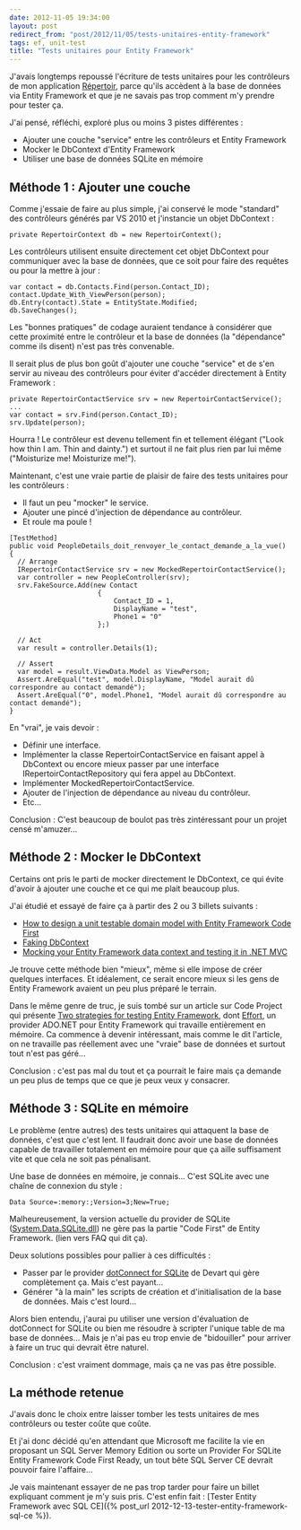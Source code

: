 ```yaml
---
date: 2012-11-05 19:34:00
layout: post
redirect_from: "post/2012/11/05/tests-unitaires-entity-framework"
tags: ef, unit-test
title: "Tests unitaires pour Entity Framework"
---
```


J'avais longtemps repoussé l'écriture de tests unitaires pour les
contrôleurs de mon application [Répertoir](http://repertoir.apphb.com/[fr), parce qu'ils accèdent à la base
de données via Entity Framework et que je ne savais pas trop comment m'y
prendre pour tester ça.

J'ai pensé, réfléchi, exploré plus ou moins 3 pistes différentes :

* Ajouter une couche "service" entre les contrôleurs et Entity Framework
* Mocker le DbContext d'Entity Framework
* Utiliser une base de données SQLite en mémoire

## Méthode 1 : Ajouter une couche

Comme j'essaie de faire au plus simple, j'ai conservé le mode "standard" des
contrôleurs générés par VS 2010 et j'instancie un objet DbContext :

```
private RepertoirContext db = new RepertoirContext();
```

Les contrôleurs utilisent ensuite directement cet objet DbContext pour
communiquer avec la base de données, que ce soit pour faire des requêtes ou
pour la mettre à jour :

```
var contact = db.Contacts.Find(person.Contact_ID);
contact.Update_With_ViewPerson(person);
db.Entry(contact).State = EntityState.Modified;
db.SaveChanges();
```

Les "bonnes pratiques" de codage auraient tendance à considérer que cette
proximité entre le contrôleur et la base de données (la "dépendance" comme ils
disent) n'est pas très convenable.

Il serait plus de plus bon goût d'ajouter une couche "service" et de s'en
servir au niveau des contrôleurs pour éviter d'accéder directement à Entity
Framework :

```
private RepertoirContactService srv = new RepertoirContactService();
...
var contact = srv.Find(person.Contact_ID);
srv.Update(person);
```

Hourra ! Le contrôleur est devenu tellement fin et tellement élégant
("Look how thin I am. Thin and dainty.") et surtout il ne fait plus rien par
lui même ("Moisturize me! Moisturize me!").

Maintenant, c'est une vraie partie de plaisir de faire des tests unitaires
pour les contrôleurs :

* Il faut un peu "mocker" le service.
* Ajouter une pincé d'injection de dépendance au contrôleur.
* Et roule ma poule !

```
[TestMethod]
public void PeopleDetails_doit_renvoyer_le_contact_demande_a_la_vue()
{
  // Arrange
  IRepertoirContactService srv = new MockedRepertoirContactService();
  var controller = new PeopleController(srv);
  srv.FakeSource.Add(new Contact
                      {
                          Contact_ID = 1,
                          DisplayName = "test",
                          Phone1 = "0"
                      };)

  // Act
  var result = controller.Details(1);

  // Assert
  var model = result.ViewData.Model as ViewPerson;
  Assert.AreEqual("test", model.DisplayName, "Model aurait dû correspondre au contact demandé");
  Assert.AreEqual("0", model.Phone1, "Model aurait dû correspondre au contact demandé");
}
```

En "vrai", je vais devoir :

* Définir une interface.
* Implémenter la classe RepertoirContactService en faisant appel à DbContext
ou encore mieux passer par une interface IRepertoirContactRepository qui fera
appel au DbContext.
* Implémenter MockedRepertoirContactService.
* Ajouter de l'injection de dépendance au niveau du contrôleur.
* Etc...

Conclusion : C'est beaucoup de boulot pas très
zintéressant pour un projet censé m'amuzer...

## Méthode 2 : Mocker le DbContext

Certains ont pris le parti de mocker directement le DbContext, ce qui évite
d'avoir à ajouter une couche et ce qui me plait beaucoup plus.

J'ai étudié et essayé de faire ça à partir des 2 ou 3 billets
suivants :

* [How to design a unit testable domain model with Entity Framework
Code First](http://blogs.clariusconsulting.net/kzu/how-to-design-a-unit-testable-domain-model-with-entity-framework-code-first/)
* [Faking DbContext](http://odetocode.com/Blogs/scott/archive/2011/05/31/faking-dbcontext.aspx)
* [Mocking your Entity Framework data context and testing it in .NET
MVC](http://www.nogginbox.co.uk/blog/mocking-entity-framework-data-context)

Je trouve cette méthode bien "mieux", même si elle impose de créer quelques
interfaces. Et idéalement, ce serait encore mieux si les gens de Entity
Framework avaient un peu plus préparé le terrain.

Dans le même genre de truc, je suis tombé sur un article sur Code Project
qui présente [Two strategies for testing Entity Framework](http://www.codeproject.com/Articles/460175/Two-strategies-for-testing-Entity-Framework-Effort), dont [Effort](http://effort.codeplex.com/), un provider ADO.NET
pour Entity Framework qui travaille entièrement en mémoire. Ca commence à
devenir intéressant, mais comme le dit l'article, on ne travaille pas
réellement avec une "vraie" base de données et surtout tout n'est pas
géré...

Conclusion : c'est pas mal du tout et ça pourrait le
faire mais ça demande un peu plus de temps que ce que je peux veux y
consacrer.

## Méthode 3 : SQLite en mémoire

Le problème (entre autres) des tests unitaires qui attaquent la base de
données, c'est que c'est lent. Il faudrait donc avoir une base de données
capable de travailler totalement en mémoire pour que ça aille suffisament vite
et que cela ne soit pas pénalisant.

Une base de données en mémoire, je connais... C'est SQLite avec une chaîne
de connexion du style :

```
Data Source=:memory:;Version=3;New=True;
```

Malheureusement, la version actuelle du provider de SQLite ([System.Data.SQLite.dll](http://System.Data.SQLite.org/)) ne
gère pas la partie "Code First" de Entity Framework. (lien vers FAQ qui dit
ça).

Deux solutions possibles pour pallier à ces difficultés :

* Passer par le provider [dotConnect for SQLite](http://www.devart.com/dotconnect/sqlite/) de Devart qui gère complètement ça.
Mais c'est payant...
* Générer "à la main" les scripts de création et d'initialisation de la base
de données. Mais c'est lourd...

Alors bien entendu, j'aurai pu utiliser une version d'évaluation de
dotConnect for SQLite ou bien me résoudre à scripter l'unique table de ma base
de données... Mais je n'ai pas eu trop envie de "bidouiller" pour arriver à
faire un truc qui devrait être naturel.

Conclusion : c'est vraiment dommage, mais ça ne vas
pas être possible.

## La méthode retenue

J'avais donc le choix entre laisser tomber les tests unitaires de mes
contrôleurs ou tester coûte que coûte.

Et j'ai donc décidé qu'en attendant que Microsoft me facilite la vie en
proposant un SQL Server Memory Edition ou sorte un Provider For SQLite Entity
Framework Code First Ready, un tout bête SQL Server CE devrait pouvoir faire
l'affaire...

Je vais maintenant essayer de ne pas trop tarder pour faire un billet
expliquant comment je m'y suis pris. C'est enfin fait : [Tester Entity Framework avec SQL CE]({% post_url 2012-12-13-tester-entity-framework-sql-ce %}).
